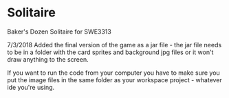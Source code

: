 # Solitaire
Baker's Dozen Solitaire for SWE3313

7/3/2018
Added the final version of the game as a jar file - the jar file needs to be in a folder with the card
sprites and background jpg files or it won't draw anything to the screen.


If you want to run the code from your computer you have to make sure you put the image files in the same folder
as your workspace project - whatever ide you're using.
